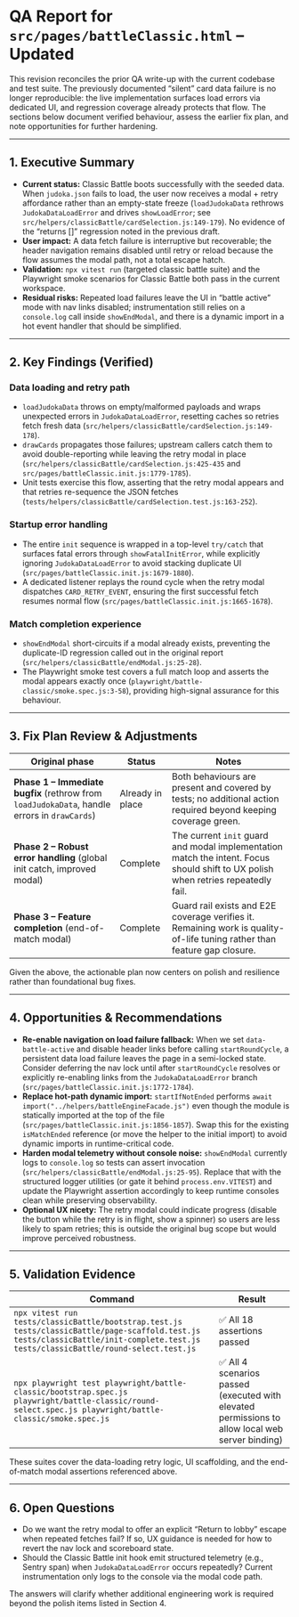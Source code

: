 # QA Report for `src/pages/battleClassic.html` – Updated

This revision reconciles the prior QA write-up with the current codebase and test suite. The previously documented “silent” card data failure is no longer reproducible: the live implementation surfaces load errors via dedicated UI, and regression coverage already protects that flow. The sections below document verified behaviour, assess the earlier fix plan, and note opportunities for further hardening.

---

## 1. Executive Summary

- **Current status:** Classic Battle boots successfully with the seeded data. When `judoka.json` fails to load, the user now receives a modal + retry affordance rather than an empty-state freeze (`loadJudokaData` rethrows `JudokaDataLoadError` and drives `showLoadError`; see `src/helpers/classicBattle/cardSelection.js:149-179`). No evidence of the “returns []” regression noted in the previous draft.
- **User impact:** A data fetch failure is interruptive but recoverable; the header navigation remains disabled until retry or reload because the flow assumes the modal path, not a total escape hatch.
- **Validation:** `npx vitest run` (targeted classic battle suite) and the Playwright smoke scenarios for Classic Battle both pass in the current workspace.
- **Residual risks:** Repeated load failures leave the UI in “battle active” mode with nav links disabled; instrumentation still relies on a `console.log` call inside `showEndModal`, and there is a dynamic import in a hot event handler that should be simplified.

---

## 2. Key Findings (Verified)

### Data loading and retry path

- `loadJudokaData` throws on empty/malformed payloads and wraps unexpected errors in `JudokaDataLoadError`, resetting caches so retries fetch fresh data (`src/helpers/classicBattle/cardSelection.js:149-178`).
- `drawCards` propagates those failures; upstream callers catch them to avoid double-reporting while leaving the retry modal in place (`src/helpers/classicBattle/cardSelection.js:425-435` and `src/pages/battleClassic.init.js:1779-1785`).
- Unit tests exercise this flow, asserting that the retry modal appears and that retries re-sequence the JSON fetches (`tests/helpers/classicBattle/cardSelection.test.js:163-252`).

### Startup error handling

- The entire `init` sequence is wrapped in a top-level `try/catch` that surfaces fatal errors through `showFatalInitError`, while explicitly ignoring `JudokaDataLoadError` to avoid stacking duplicate UI (`src/pages/battleClassic.init.js:1679-1880`).
- A dedicated listener replays the round cycle when the retry modal dispatches `CARD_RETRY_EVENT`, ensuring the first successful fetch resumes normal flow (`src/pages/battleClassic.init.js:1665-1678`).

### Match completion experience

- `showEndModal` short-circuits if a modal already exists, preventing the duplicate-ID regression called out in the original report (`src/helpers/classicBattle/endModal.js:25-28`).
- The Playwright smoke test covers a full match loop and asserts the modal appears exactly once (`playwright/battle-classic/smoke.spec.js:3-58`), providing high-signal assurance for this behaviour.

---

## 3. Fix Plan Review & Adjustments

| Original phase | Status | Notes |
| -------------- | ------ | ----- |
| **Phase 1 – Immediate bugfix** (rethrow from `loadJudokaData`, handle errors in `drawCards`) | Already in place | Both behaviours are present and covered by tests; no additional action required beyond keeping coverage green. |
| **Phase 2 – Robust error handling** (global init catch, improved modal) | Complete | The current `init` guard and modal implementation match the intent. Focus should shift to UX polish when retries repeatedly fail. |
| **Phase 3 – Feature completion** (end-of-match modal) | Complete | Guard rail exists and E2E coverage verifies it. Remaining work is quality-of-life tuning rather than feature gap closure. |

Given the above, the actionable plan now centers on polish and resilience rather than foundational bug fixes.

---

## 4. Opportunities & Recommendations

- **Re-enable navigation on load failure fallback:** When we set `data-battle-active` and disable header links before calling `startRoundCycle`, a persistent data load failure leaves the page in a semi-locked state. Consider deferring the nav lock until after `startRoundCycle` resolves or explicitly re-enabling links from the `JudokaDataLoadError` branch (`src/pages/battleClassic.init.js:1772-1784`).
- **Replace hot-path dynamic import:** `startIfNotEnded` performs `await import("../helpers/battleEngineFacade.js")` even though the module is statically imported at the top of the file (`src/pages/battleClassic.init.js:1856-1857`). Swap this for the existing `isMatchEnded` reference (or move the helper to the initial import) to avoid dynamic imports in runtime-critical code.
- **Harden modal telemetry without console noise:** `showEndModal` currently logs to `console.log` so tests can assert invocation (`src/helpers/classicBattle/endModal.js:25-95`). Replace that with the structured logger utilities (or gate it behind `process.env.VITEST`) and update the Playwright assertion accordingly to keep runtime consoles clean while preserving observability.
- **Optional UX nicety:** The retry modal could indicate progress (disable the button while the retry is in flight, show a spinner) so users are less likely to spam retries; this is outside the original bug scope but would improve perceived robustness.

---

## 5. Validation Evidence

| Command | Result |
| ------- | ------ |
| `npx vitest run tests/classicBattle/bootstrap.test.js tests/classicBattle/page-scaffold.test.js tests/classicBattle/init-complete.test.js tests/classicBattle/round-select.test.js` | ✅ All 18 assertions passed |
| `npx playwright test playwright/battle-classic/bootstrap.spec.js playwright/battle-classic/round-select.spec.js playwright/battle-classic/smoke.spec.js` | ✅ All 4 scenarios passed (executed with elevated permissions to allow local web server binding) |

These suites cover the data-loading retry logic, UI scaffolding, and the end-of-match modal assertions referenced above.

---

## 6. Open Questions

- Do we want the retry modal to offer an explicit “Return to lobby” escape when repeated fetches fail? If so, UX guidance is needed for how to revert the nav lock and scoreboard state.
- Should the Classic Battle init hook emit structured telemetry (e.g., Sentry span) when `JudokaDataLoadError` occurs repeatedly? Current instrumentation only logs to the console via the modal code path.

The answers will clarify whether additional engineering work is required beyond the polish items listed in Section 4.
